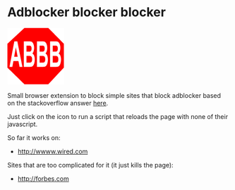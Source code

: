 # Adblocker blocker blocker

![Logo](https://github.com/dkleiman/adblockerblockerblocker/raw/master/icon128.png)

Small browser extension to block simple sites that block adblocker based on the stackoverflow answer [here](http://stackoverflow.com/questions/10412651/how-can-i-remove-script-elements-before-they-are-being-executed).

Just click on the icon to run a script that reloads the page with none of their javascript.

So far it works on:

* <http://wwww.wired.com>

Sites that are too complicated for it (it just kills the page):

* <http://forbes.com>
